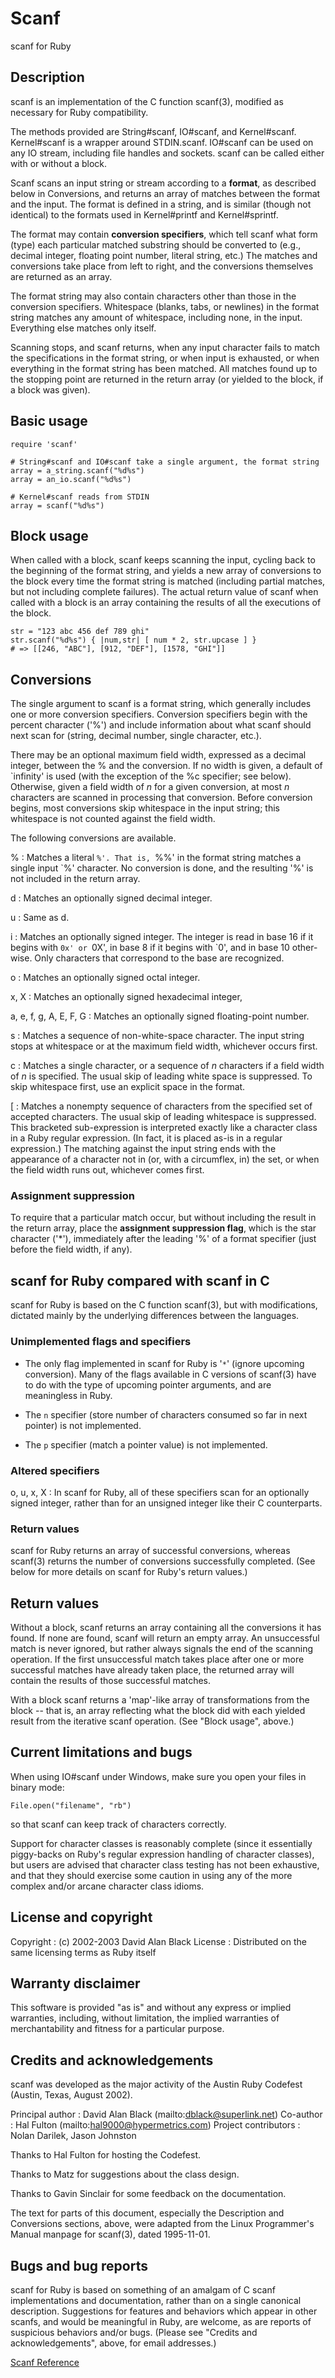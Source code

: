 # Scanf

scanf for Ruby

## Description

scanf is an implementation of the C function scanf(3), modified as necessary
for Ruby compatibility.

The methods provided are String#scanf, IO#scanf, and Kernel#scanf.
Kernel#scanf is a wrapper around STDIN.scanf.  IO#scanf can be used on any IO
stream, including file handles and sockets. scanf can be called either with or
without a block.

Scanf scans an input string or stream according to a **format**, as described
below in Conversions, and returns an array of matches between the format and
the input.  The format is defined in a string, and is similar (though not
identical) to the formats used in Kernel#printf and Kernel#sprintf.

The format may contain **conversion specifiers**, which tell scanf what form
(type) each particular matched substring should be converted to (e.g., decimal
integer, floating point number, literal string, etc.)  The matches and
conversions take place from left to right, and the conversions themselves are
returned as an array.

The format string may also contain characters other than those in the
conversion specifiers.  Whitespace (blanks, tabs, or newlines) in the format
string matches any amount of whitespace, including none, in the input. 
Everything else matches only itself.

Scanning stops, and scanf returns, when any input character fails to match the
specifications in the format string, or when input is exhausted, or when
everything in the format string has been matched. All matches found up to the
stopping point are returned in the return array (or yielded to the block, if a
block was given).

## Basic usage

    require 'scanf'

    # String#scanf and IO#scanf take a single argument, the format string
    array = a_string.scanf("%d%s")
    array = an_io.scanf("%d%s")

    # Kernel#scanf reads from STDIN
    array = scanf("%d%s")

## Block usage

When called with a block, scanf keeps scanning the input, cycling back to the
beginning of the format string, and yields a new array of conversions to the
block every time the format string is matched (including partial matches, but
not including complete failures).  The actual return value of scanf when
called with a block is an array containing the results of all the executions
of the block.

    str = "123 abc 456 def 789 ghi"
    str.scanf("%d%s") { |num,str| [ num * 2, str.upcase ] }
    # => [[246, "ABC"], [912, "DEF"], [1578, "GHI"]]

## Conversions

The single argument to scanf is a format string, which generally includes one
or more conversion specifiers.  Conversion specifiers begin with the percent
character ('%') and include information about what scanf should next scan for
(string, decimal number, single character, etc.).

There may be an optional maximum field width, expressed as a decimal integer,
between the % and the conversion.  If no width is given, a default of
`infinity' is used (with the exception of the %c specifier; see below). 
Otherwise, given a field width of *n* for a given conversion, at most *n*
characters are scanned in processing that conversion.  Before conversion
begins, most conversions skip whitespace in the input string; this whitespace
is not counted against the field width.

The following conversions are available.

%
:   Matches a literal `%'. That is, `%%' in the format string matches a single
    input `%' character. No conversion is done, and the resulting '%' is not
    included in the return array.

d
:   Matches an optionally signed decimal integer.

u
:   Same as d.

i
:   Matches an optionally signed integer. The integer is read in base 16 if it
    begins with `0x' or `0X', in base 8 if it begins with `0', and in base 10
    other- wise. Only characters that correspond to the base are recognized.

o
:   Matches an optionally signed octal integer.

x, X
:   Matches an optionally signed hexadecimal integer,

a, e, f, g, A, E, F, G
:   Matches an optionally signed floating-point number.

s
:   Matches a sequence of non-white-space character. The input string stops at
    whitespace or at the maximum field width, whichever occurs first.

c
:   Matches a single character, or a sequence of *n* characters if a field
    width of *n* is specified. The usual skip of leading white space is
    suppressed. To skip whitespace first, use an explicit space in the format.

[
:   Matches a nonempty sequence of characters from the specified set of
    accepted characters.  The usual skip of leading whitespace is suppressed. 
    This bracketed sub-expression is interpreted exactly like a character
    class in a Ruby regular expression.  (In fact, it is placed as-is in a
    regular expression.)  The matching against the input string ends with the
    appearance of a character not in (or, with a circumflex, in) the set, or
    when the field width runs out, whichever comes first.


### Assignment suppression

To require that a particular match occur, but without including the result in
the return array, place the **assignment suppression flag**, which is the star
character ('*'), immediately after the leading '%' of a format specifier (just
before the field width, if any).

## scanf for Ruby compared with scanf in C

scanf for Ruby is based on the C function scanf(3), but with modifications,
dictated mainly by the underlying differences between the languages.

### Unimplemented flags and specifiers

*   The only flag implemented in scanf for Ruby is '`*`' (ignore upcoming
    conversion).  Many of the flags available in C versions of scanf(3) have
    to do with the type of upcoming pointer arguments, and are meaningless in
    Ruby.

*   The `n` specifier (store number of characters consumed so far in next
    pointer) is not implemented.

*   The `p` specifier (match a pointer value) is not implemented.


### Altered specifiers

o, u, x, X
:   In scanf for Ruby, all of these specifiers scan for an optionally signed
    integer, rather than for an unsigned integer like their C counterparts.


### Return values

scanf for Ruby returns an array of successful conversions, whereas scanf(3)
returns the number of conversions successfully completed. (See below for more
details on scanf for Ruby's return values.)

## Return values

Without a block, scanf returns an array containing all the conversions it has
found.  If none are found, scanf will return an empty array. An unsuccessful
match is never ignored, but rather always signals the end of the scanning
operation.  If the first unsuccessful match takes place after one or more
successful matches have already taken place, the returned array will contain
the results of those successful matches.

With a block scanf returns a 'map'-like array of transformations from the
block -- that is, an array reflecting what the block did with each yielded
result from the iterative scanf operation.  (See "Block usage", above.)

## Current limitations and bugs

When using IO#scanf under Windows, make sure you open your files in binary
mode:

    File.open("filename", "rb")

so that scanf can keep track of characters correctly.

Support for character classes is reasonably complete (since it essentially
piggy-backs on Ruby's regular expression handling of character classes), but
users are advised that character class testing has not been exhaustive, and
that they should exercise some caution in using any of the more complex and/or
arcane character class idioms.

## License and copyright

Copyright
:   (c) 2002-2003 David Alan Black
License
:   Distributed on the same licensing terms as Ruby itself


## Warranty disclaimer

This software is provided "as is" and without any express or implied
warranties, including, without limitation, the implied warranties of
merchantability and fitness for a particular purpose.

## Credits and acknowledgements

scanf was developed as the major activity of the Austin Ruby Codefest (Austin,
Texas, August 2002).

Principal author
:   David Alan Black (mailto:dblack@superlink.net)
Co-author
:   Hal Fulton (mailto:hal9000@hypermetrics.com)
Project contributors
:   Nolan Darilek, Jason Johnston


Thanks to Hal Fulton for hosting the Codefest.

Thanks to Matz for suggestions about the class design.

Thanks to Gavin Sinclair for some feedback on the documentation.

The text for parts of this document, especially the Description and
Conversions sections, above, were adapted from the Linux Programmer's Manual
manpage for scanf(3), dated 1995-11-01.

## Bugs and bug reports

scanf for Ruby is based on something of an amalgam of C scanf implementations
and documentation, rather than on a single canonical description.  Suggestions
for features and behaviors which appear in other scanfs, and would be
meaningful in Ruby, are welcome, as are reports of suspicious behaviors and/or
bugs.  (Please see "Credits and acknowledgements", above, for email
addresses.)

[Scanf Reference](https://ruby-doc.org/stdlib-2.6/libdoc/scanf/rdoc/Scanf.html)
